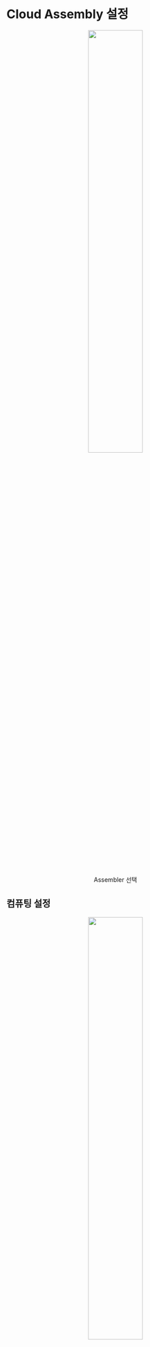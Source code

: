 # Cloud Assembly 설정

<p align="center"><img src="images/aa-ca-01.png" width="50%" /><br/>Assembler 선택</p>

## 컴퓨팅 설정

<p align="center"><img src="images/aa-rsc-01.png" width="50%" /><br/>Infrastructure > Resources > Compute 메뉴 선택</p>

<p align="center"><img src="images/aa-rsc-02.png" width="50%" /><br/>VM 배포 공간(클러스터 또는 리소스풀) 선택 후 태그 추가</p>

> [!NOTE]
> `compute:` 로 시작하는 고유 값을 입력

<p align="center"><img src="images/aa-rsc-03.png" width="50%" /><br/>컴퓨팅 설정 확인</p>

## 네트워크 설정

### 트랜짓 네트워크 설정

<p align="center"><img src="images/aa-rsc-04.png" width="50%" /><br/>Infrastructure > Resources > Networks 에서 트랜짓 네트워크 검색</p>

> [!CAUTION]
> 반드시 모든 작업은 NSX-T 계정으로 등록된 자원을 대상으로 수행 하여야 함
> 일반적으로 CIDR 설정과 자원 상세페이지에서 게이트웨이 정보가 보이는 것이 NSX-T 계정의 자원정보임

<p align="center"><img src="images/aa-rsc-05.png" width="50%" /><br/>네트워크 정보 입력</p>

> [!CAUTION]
> `Domain` 필드 설정은 반드시 하여야 함. VM 배포시 Customization Spec의 주요 설정 내용으로 동작하고 IP 설정 등에 관여함
> EVCS 아키텍처의 회사 도메인 설계에 따라 클라우드 도메인을 등록, 트랜짓에 등록된 내용을 바탕으로 VPC의 도메인 영역이 결정됨

### 엣지 구성에 따른 네트워크 설정

**외부망 네트워크 설정 (샘플)**

<p align="center"><img src="images/aa-rsc-06.png" width="50%" /><br/>외부망 네트워크 네트워크 검색</p>

> [!CAUTION]
> 반드시 모든 작업은 NSX-T 계정으로 등록된 자원을 대상으로 수행 하여야 함
> 일반적으로 CIDR 설정과 자원 상세페이지에서 게이트웨이 정보가 보이는 것이 NSX-T 계정의 자원정보임

<p align="center"><img src="images/aa-rsc-07.png" width="50%" /><br/>네트워크 정보 입력</p>

> [!CAUTION]
> `Domain` 필드 설정은 반드시 하여야 함. VM 배포시 Customization Spec의 주요 설정 내용으로 동작하고 IP 설정 등에 관여함

**내부망 네트워크 설정 (샘플)**

<p align="center"><img src="images/aa-rsc-08.png" width="50%" /><br/>내부망 네트워크 네트워크 검색</p>

> [!CAUTION]
> 반드시 모든 작업은 NSX-T 계정으로 등록된 자원을 대상으로 수행 하여야 함
> 일반적으로 CIDR 설정과 자원 상세페이지에서 게이트웨이 정보가 보이는 것이 NSX-T 계정의 자원정보임

<p align="center"><img src="images/aa-rsc-09.png" width="50%" /><br/>네트워크 정보 입력</p>

### 트랜짓 네트워크 IP 영역 설정

<p align="center"><img src="images/aa-rsc-10.png" width="50%" /><br/>Infrastructure > Resources > Networks > IP Ranges 탭 선택 후 생성</p>

<p align="center"><img src="images/aa-rsc-11.png" width="50%" /><br/>트랜짓 네트워크 IP Range 정보 입력</p>

> [!NOTE]
> 트랜짓 네트워크 선택 후, 트랜짓 네트워크의 게이트웨이 IP와 기 사용중인 IP를 제외하고 Start~End IP를 구성

### 엣지 구성에 따른 네트워크 IP 영역 설정

> [!NOTE]
> 설정되는 IP 영역은 VPC의 SNAT용 IP 또는 Access IP의 DNAT용 IP 할당을 위해 설정함

**외부망 네트워크 IP 영역 설정 (샘플)**

<p align="center"><img src="images/aa-rsc-13.png" width="50%" /><br/>외부망 네트워크 IP Range 정보 입력</p>

**내부망 네트워크 IP 영역 설정 (샘플)**

<p align="center"><img src="images/aa-rsc-12.png" width="50%" /><br/>내부망 네트워크 IP Range 정보 입력</p>

